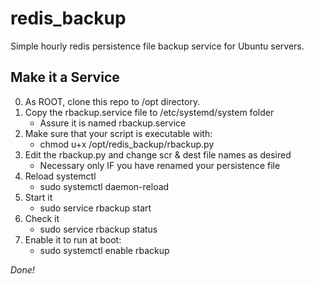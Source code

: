 # redis_backup
Simple hourly redis persistence file backup service for Ubuntu servers.

## Make it a Service
0. As ROOT, clone this repo to /opt directory.
1. Copy the rbackup.service file to /etc/systemd/system folder
   * Assure it is named rbackup.service
2. Make sure that your script is executable with:
   * chmod u+x /opt/redis_backup/rbackup.py
3. Edit the rbackup.py and change scr & dest file names as desired
   * Necessary only IF you have renamed your persistence file
3. Reload systemctl
   * sudo systemctl daemon-reload
4. Start it
   * sudo service rbackup start
5. Check it
   * sudo service rbackup status
6. Enable it to run at boot:
   * sudo systemctl enable rbackup

*Done!*
